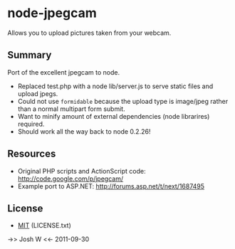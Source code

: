 node-jpegcam
============

Allows you to upload pictures taken from your webcam.

Summary
-------
Port of the excellent jpegcam to node.

* Replaced test.php with a node lib/server.js to serve static files and upload jpegs.
* Could not use `formidable` because the upload type is image/jpeg rather than a normal multipart form submit.
* Want to minify amount of external dependencies (node librarires) required.
* Should work all the way back to node 0.2.26!

Resources
---------
* Original PHP scripts and ActionScript code: http://code.google.com/p/jpegcam/
* Example port to ASP.NET: http://forums.asp.net/t/next/1687495

License
-------
* [MIT](http://www.opensource.org/licenses/mit-license.php) (LICENSE.txt)

->> Josh W <<-
2011-09-30
